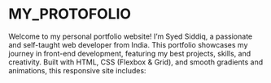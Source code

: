 # MY_PROTOFOLIO
Welcome to my personal portfolio website! I’m Syed Siddiq, a passionate and self-taught web developer from India. This portfolio showcases my journey in front-end development, featuring my best projects, skills, and creativity. Built with HTML, CSS (Flexbox &amp; Grid), and smooth gradients and animations, this responsive site includes:
